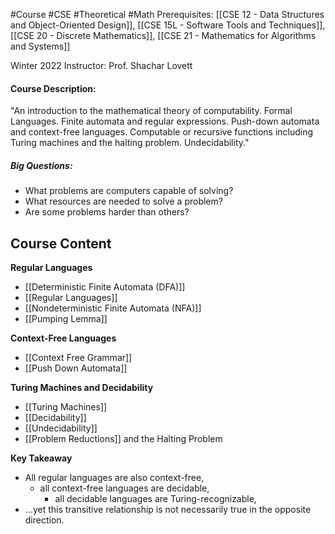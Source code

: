 #Course #CSE #Theoretical #Math 
Prerequisites: [[CSE 12 - Data Structures and Object-Oriented Design]], [[CSE 15L - Software Tools and Techniques]], [[CSE 20 - Discrete Mathematics]], [[CSE 21 - Mathematics for Algorithms and Systems]]

Winter 2022
Instructor: Prof. Shachar Lovett

#### Course Description: 
"An introduction to the mathematical theory of computability. Formal Languages. Finite automata and regular expressions. Push-down automata and context-free languages. Computable or recursive functions including Turing machines and the halting problem. Undecidability."

##### Big Questions:
- What problems are computers capable of solving?
- What resources are needed to solve a problem?
- Are some problems harder than others?

## Course Content
**Regular Languages**
- [[Deterministic Finite Automata (DFA)]]
- [[Regular Languages]]
- [[Nondeterministic Finite Automata (NFA)]]
- [[Pumping Lemma]]

**Context-Free Languages**
- [[Context Free Grammar]]
- [[Push Down Automata]]

**Turing Machines and Decidability**
- [[Turing Machines]]
- [[Decidability]]
- [[Undecidability]]
- [[Problem Reductions]] and the Halting Problem

**Key Takeaway**
- All regular languages are also context-free,
	- all context-free languages are decidable,
		- all decidable languages are Turing-recognizable,
- ...yet this transitive relationship is not necessarily true in the opposite direction.